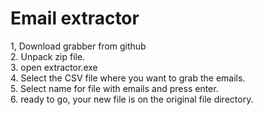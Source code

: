 # Email extractor
1, Download grabber from github <br>
2. Unpack zip file. <br>
3. open extractor.exe <br>
4. Select the CSV file where you want to grab the emails. <br>
5. Select name for file with emails and press enter. <br> 
6. ready to go, your new file is on the original file directory. <br>
